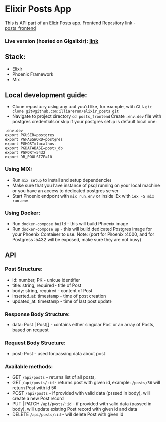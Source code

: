 # Elixir Posts App

This is API part of an Elixir Posts app. Frontend Repository link - [posts_frontend](https://github.com/illiarerun/posts_frontend/)

### Live version (hosted on Gigalixir): [link](https://elixir-posts.gigalixirapp.com/api/posts)

## Stack:
- Elixir
- Phoenix Framework
- Mix

## Local development guide:
- Clone repository using any tool you'd like, for example, with CLI: `git clone git@github.com:illiarerun/elixir_posts.git`
- Navigate to project directory `cd posts_frontend`
  Create `.env.dev` file with postgres credentials or skip if your postgres setup is default local one:
```example
.env.dev
export PGUSER=postgres
export PGPASSWORD=postgres
export PGHOST=localhost
export PGDATABASE=posts_db
export PGPORT=5432
export DB_POOLSIZE=10
```

### Using MIX:
- Run `mix setup` to install and setup dependencies
- Make sure that you have instance of psql running on your local machine or you have an access to dedicated postgres server
- Start Phoenix endpoint with `mix run.env` or inside IEx with `iex -S mix run.env`

### Using Docker:
- Run `docker-compose build` - this will build Phoenix image
- Run `docker-compose up` - this will build dedicated Postgres image for your Phoenix Container to use. Note: (port for Phoenix :4000, and for Postgress :5432 will be exposed, make sure they are not busy)

## API
### Post Structure:
- id: number, PK - unique identifier
- title: string, required - title of Post
- body: string, required - content of Post
- inserted_at: timestamp - time of post creation
- updated_at: timestamp - time of last post update

### Response Body Structure:
- data: Post | Post[] - contains either singular Post or an array of Posts, based on request

### Request Body Structure:
- post: Post - used for passing data about post

### Available methods:
- GET `/api/posts` - returns list of all posts,
- GET `/api/posts/:id` - returns post with given id, example: `/posts/56` will return Post with id 56
- POST `/api/posts` - if provided with valid data (passed in body), will create a new Post record
- PUT | PATCH `/api/posts/:id` - if provided with valid data (passed in body), will update existing Post record with given id and data
- DELETE `/api/posts/:id` - will delete Post with given id
